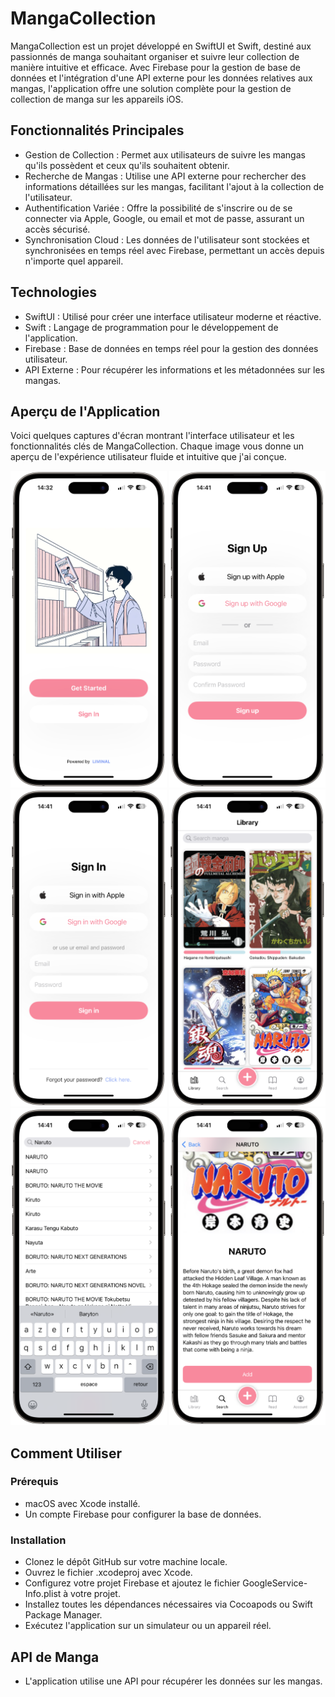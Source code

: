 # MangaCollection

MangaCollection est un projet développé en SwiftUI et Swift, destiné aux passionnés de manga souhaitant organiser et suivre leur collection de manière intuitive et efficace. Avec Firebase pour la gestion de base de données et l'intégration d'une API externe pour les données relatives aux mangas, l'application offre une solution complète pour la gestion de collection de manga sur les appareils iOS.

## Fonctionnalités Principales

* Gestion de Collection : Permet aux utilisateurs de suivre les mangas qu'ils possèdent et ceux qu'ils souhaitent obtenir.
* Recherche de Mangas : Utilise une API externe pour rechercher des informations détaillées sur les mangas, facilitant l'ajout à la collection de l'utilisateur.
* Authentification Variée : Offre la possibilité de s'inscrire ou de se connecter via Apple, Google, ou email et mot de passe, assurant un accès sécurisé.
* Synchronisation Cloud : Les données de l'utilisateur sont stockées et synchronisées en temps réel avec Firebase, permettant un accès depuis n'importe quel appareil.

## Technologies

* SwiftUI : Utilisé pour créer une interface utilisateur moderne et réactive.
* Swift : Langage de programmation pour le développement de l'application.
* Firebase : Base de données en temps réel pour la gestion des données utilisateur.
* API Externe : Pour récupérer les informations et les métadonnées sur les mangas.

## Aperçu de l'Application

Voici quelques captures d'écran montrant l'interface utilisateur et les fonctionnalités clés de MangaCollection. Chaque image vous donne un aperçu de l'expérience utilisateur fluide et intuitive que j'ai conçue.

<p align="center">
  <img src="https://github.com/hahajjaj/MangaCollection/blob/main/images/IMG_3395-portrait.png" alt="HomeScreen" width="250" height="auto">
  <img src="https://github.com/hahajjaj/MangaCollection/blob/main/images/IMG_3397-portrait.png" alt="SignIn Screen" width="250" height="auto">
  <img src="https://github.com/hahajjaj/MangaCollection/blob/main/images/IMG_3398-portrait.png" alt="SignUp Screen" width="250" height="auto">
  <img src="https://github.com/hahajjaj/MangaCollection/blob/main/images/IMG_3399-portrait.png" alt="Library Screen" width="250" height="auto">
  <img src="https://github.com/hahajjaj/MangaCollection/blob/main/images/IMG_3400-portrait.png" alt="Search Screen" width="250" height="auto">
  <img src="https://github.com/hahajjaj/MangaCollection/blob/main/images/IMG_3401-portrait.png" alt="Manga Screen" width="250" height="auto">
</p>

## Comment Utiliser
### Prérequis
* macOS avec Xcode installé.
* Un compte Firebase pour configurer la base de données.
### Installation
* Clonez le dépôt GitHub sur votre machine locale.
* Ouvrez le fichier .xcodeproj avec Xcode.
* Configurez votre projet Firebase et ajoutez le fichier GoogleService-Info.plist à votre projet.
* Installez toutes les dépendances nécessaires via Cocoapods ou Swift Package Manager.
* Exécutez l'application sur un simulateur ou un appareil réel.

## API de Manga
* L'application utilise une API pour récupérer les données sur les mangas.
